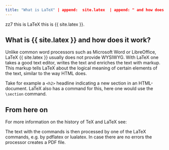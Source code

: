 ```yaml
---
title: "What is LaTeX" | append:  site.latex  | append: " and how does it work?"
---
```





zz7 this is LaTeX  this is {{ site.latex }}.


## What is {{ site.latex }} and how does it work?

Unlike common word processors such as Microsoft Word or LibreOffice, LaTeX {{ site.latex }} usually does not provide WYSIWYG. With LaTeX one takes a good text editor, writes the text and enriches the text with markup. This markup tells LaTeX about the logical meaning of certain elements of the text, similar to the way HTML does.

Take for example a `<h2>` headline indicating a new section in an HTML-document. LaTeX also has a command for this, here one would use the `\section` command.

## From here on

For more information on the history of TeX and LaTeX see:



 The text with the commands is then processed by one of the LaTeX commands, e.g. by pdflatex or lualatex. In case there are no errors the processor creates a PDF file.
